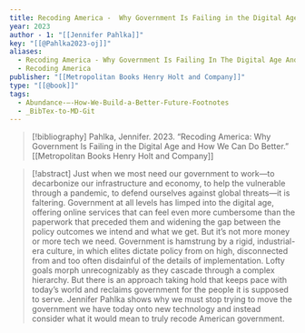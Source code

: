 ```yaml
---
title: Recoding America -  Why Government Is Failing in the Digital Age and How We Can Do Better
year: 2023
author - 1: "[[Jennifer Pahlka]]"
key: "[[@Pahlka2023-oj]]"
aliases:
  - Recoding America - Why Government Is Failing In The Digital Age And How We Can Do Better
  - Recoding America
publisher: "[[Metropolitan Books Henry Holt and Company]]"
type: "[[@book]]"
tags:
  - Abundance-–-How-We-Build-a-Better-Future-Footnotes
  - _BibTex-to-MD-Git
---
```


> [!bibliography]
> Pahlka, Jennifer. 2023. “Recoding America: Why Government Is Failing in the Digital Age and How We Can Do Better.” [[Metropolitan Books Henry Holt and Company]]

> [!abstract]
> Just when we most need our government to work—to decarbonize our infrastructure and economy, to help the vulnerable through a pandemic, to defend ourselves against global threats—it is faltering. Government at all levels has limped into the digital age, offering online services that can feel even more cumbersome than the paperwork that preceded them and widening the gap between the policy outcomes we intend and what we get. But it’s not more money or more tech we need. Government is hamstrung by a rigid, industrial-era culture, in which elites dictate policy from on high, disconnected from and too often disdainful of the details of implementation. Lofty goals morph unrecognizably as they cascade through a complex hierarchy. But there is an approach taking hold that keeps pace with today’s world and reclaims government for the people it is supposed to serve. Jennifer Pahlka shows why we must stop trying to move the government we have today onto new technology and instead consider what it would mean to truly recode American government.